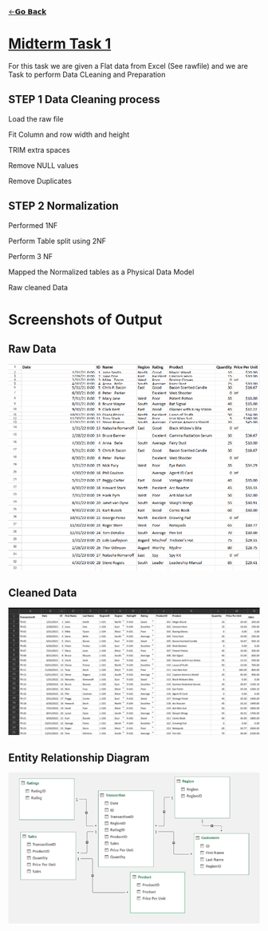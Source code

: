 [←𝗚𝗼 𝗕𝗮𝗰𝗸](https://dtx-byte.github.io/Dxt_EDMPortfolio/)
# [Midterm Task 1](https://github.com/Dtx-byte/Midterm-Lab-Task-1/blob/main/CleanedData.xlsx)
For this task we are given a Flat data from Excel (See rawfile) and we are Task to perform Data CLeaning and Preparation

## STEP 1 Data Cleaning process
Load the raw file

Fit Column and row width and height

TRIM extra spaces

Remove NULL values

Remove Duplicates

## STEP 2 Normalization

Performed 1NF

Perform Table split using 2NF

Perform 3 NF

Mapped the Normalized tables as a Physical Data Model

Raw cleaned Data

# Screenshots of Output

## Raw Data
![screenshot](image/Raw.png)

## Cleaned Data
![screenshot](image/Clean.png)

## Entity Relationship Diagram
![screenshot](image/Relationships.png)

